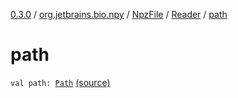 [0.3.0](../../../index.md) / [org.jetbrains.bio.npy](../../index.md) / [NpzFile](../index.md) / [Reader](index.md) / [path](.)

# path

`val path: `[`Path`](http://docs.oracle.com/javase/6/docs/api/java/nio/file/Path.html) [(source)](https://github.com/JetBrains-Research/npy/blob/0.3.0/src/main/kotlin/org/jetbrains/bio/npy/Npz.kt#L33)